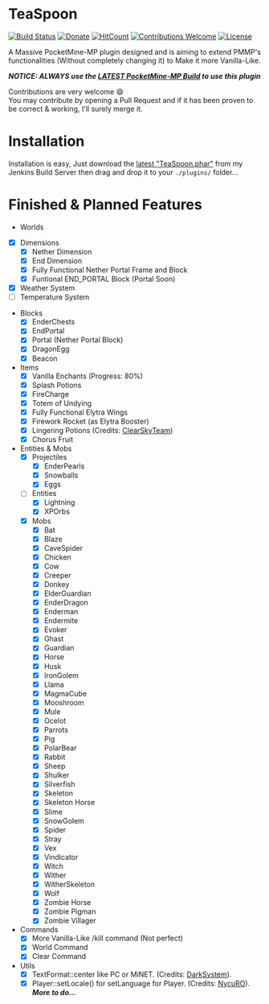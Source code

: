 # TeaSpoon
[![Build Status](http://cortexpe.xyz:8080/job/TeaSpoon/badge/icon)](https://cortexpe.xyz:8080/job/TeaSpoon/) [![Donate](https://img.shields.io/badge/donate-PayPal-yellow.svg?style=flat-square)](https://www.paypal.com/cgi-bin/webscr?cmd=_s-xclick&hosted_button_id=MABFZPDR8F5UG) [![HitCount](http://hits.dwyl.io/CortexPE/TeaSpoon.svg)](http://hits.dwyl.io/CortexPE/TeaSpoon) [![Contributions Welcome](https://img.shields.io/badge/contributions-welcome-brightgreen.svg?style=flat-square)](https://github.com/CortexPE/TeaSpoon/pulls) [![License](https://img.shields.io/badge/License-GNU%20AGPL%20v3-brightgreen.svg?style=flat-square)](https://github.com/CortexPE/TeaSpoon/blob/master/LICENSE)

A Massive PocketMine-MP plugin designed and is aiming to extend PMMP's functionalities (Without completely changing it) to Make it more Vanilla-Like.

***NOTICE: ALWAYS use the [LATEST PocketMine-MP Build](https://jenkins.pmmp.io/job/PocketMine-MP/lastSuccessfulBuild/artifact/) to use this plugin***

Contributions are very welcome :smile:<br />You may contribute by opening a Pull Request and if it has been proven to be correct & working, I'll surely merge it.

# Installation
Installation is easy, Just download the [latest "TeaSpoon.phar"](http://cortexpe.xyz:8080/job/TeaSpoon/lastSuccessfulBuild/artifact/TeaSpoon.phar) from my Jenkins Build Server then drag and drop it to your ```./plugins/``` folder...

# Finished & Planned Features
 - Worlds
  - [X] Dimensions
    - [X] Nether Dimension
    - [X] End Dimension
    - [X] Fully Functional Nether Portal Frame and Block
    - [X] Funtional END_PORTAL Block (Portal Soon)
  - [X] Weather System
  - [ ] Temperature System
 - Blocks
   - [X] EnderChests
   - [X] EndPortal
   - [X] Portal (Nether Portal Block)
   - [X] DragonEgg
   - [X] Beacon
 - Items
   - [X] Vanilla Enchants (Progress: 80%)
   - [X] Splash Potions
   - [X] FireCharge
   - [X] Totem of Undying
   - [X] Fully Functional Elytra Wings
   - [X] Firework Rocket (as Elytra Booster)
   - [X] Lingering Potions (Credits: [ClearSkyTeam](https://github.com/ClearSkyTeam))
   - [X] Chorus Fruit
 - Entities & Mobs
   - [X] Projectiles
     - [X] EnderPearls
     - [X] Snowballs
     - [X] Eggs
   - [ ] Entities
     - [X] Lightning
     - [X] XPOrbs
   - [X] Mobs
     - [X] Bat
     - [X] Blaze
     - [X] CaveSpider
     - [X] Chicken
     - [X] Cow
     - [X] Creeper
     - [X] Donkey
     - [X] ElderGuardian
     - [X] EnderDragon
     - [X] Enderman
     - [X] Endermite
     - [X] Evoker
     - [X] Ghast
     - [X] Guardian
     - [X] Horse
     - [X] Husk
     - [X] IronGolem
     - [X] Llama
     - [X] MagmaCube
     - [X] Mooshroom
     - [X] Mule
     - [X] Ocelot
     - [X] Parrots
     - [X] Pig
     - [X] PolarBear
     - [X] Rabbit
     - [X] Sheep
     - [X] Shulker
     - [X] Silverfish
     - [X] Skeleton
     - [X] Skeleton Horse
     - [X] Slime
     - [X] SnowGolem
     - [X] Spider
     - [X] Stray
     - [X] Vex
     - [X] Vindicator
     - [X] Witch
     - [X] Wither
     - [X] WitherSkeleton
     - [X] Wolf
     - [X] Zombie Horse
     - [X] Zombie Pigman
     - [X] Zombie Villager
 - Commands
   - [X] More Vanilla-Like /kill command (Not perfect)
   - [X] World Command
   - [X] Clear Command
 - Utils
   - [X] TextFormat::center like PC or MiNET. (Credits: [DarkSystem](https://github.com/DarkSystem)).
   - [X] Player::setLocale() for setLanguage for Player. (Credits: [NycuRO](https://github.com/NycuRO)).
<br />***More to do...***
